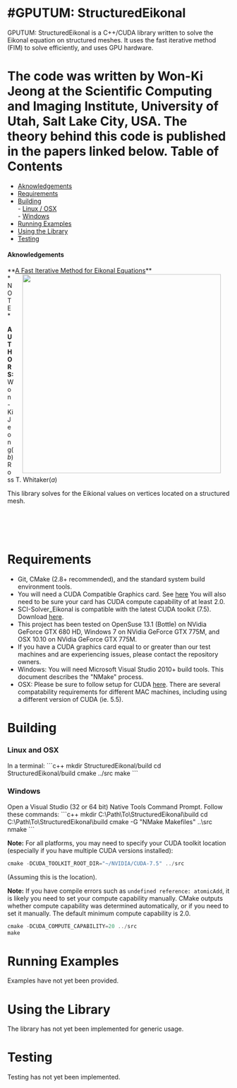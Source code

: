 #GPUTUM: StructuredEikonal
=====================

GPUTUM: StructuredEikonal is a C++/CUDA library written to solve the Eikonal equation on structured meshes. It uses the fast iterative method (FIM) to solve efficiently, and uses GPU hardware.

The code was written by Won-Ki Jeong at the Scientific Computing and Imaging Institute, 
University of Utah, Salt Lake City, USA. The theory behind this code is published in the papers linked below. 
Table of Contents
========
- [Aknowledgements](#eikonal-3d-aknowledgements)
- [Requirements](#requirements)
- [Building](#building)<br/>
		- [Linux / OSX](#linux-and-osx)<br/>
		- [Windows](#windows)<br/>
- [Running Examples](#running-examples)
- [Using the Library](#using-the-library)
- [Testing](#testing)<br/>

<h4>Aknowledgements</h4>
**<a href ="http://people.seas.harvard.edu/~wkjeong/publication/wkjeong-sisc-fim.pdf">A Fast Iterative Method for Eikonal Equations</a>**<br/>
<img src=""  align="right" hspace="20" width=450>
*NOTE*<br/>

**AUTHORS:**
Won-Ki Jeong(*b*) <br/>
Ross T. Whitaker(*a*) <br/>

This library solves for the Eikional values on vertices located on a structured mesh.

<br/><br/>
Requirements
==============

 * Git, CMake (2.8+ recommended), and the standard system build environment tools.
 * You will need a CUDA Compatible Graphics card. See <a href="https://developer.nvidia.com/cuda-gpus">here</a> You will also need to be sure your card has CUDA compute capability of at least 2.0.
 * SCI-Solver_Eikonal is compatible with the latest CUDA toolkit (7.5). Download <a href="https://developer.nvidia.com/cuda-downloads">here</a>.
 * This project has been tested on OpenSuse 13.1 (Bottle) on NVidia GeForce GTX 680 HD, Windows 7 on NVidia GeForce GTX 775M, and OSX 10.10 on NVidia GeForce GTX 775M. 
 * If you have a CUDA graphics card equal to or greater than our test machines and are experiencing issues, please contact the repository owners.
 * Windows: You will need Microsoft Visual Studio 2010+ build tools. This document describes the "NMake" process.
 * OSX: Please be sure to follow setup for CUDA <a href="http://docs.nvidia.com/cuda/cuda-getting-started-guide-for-mac-os-x/#axzz3W4nXNNin">here</a>. There are several compatability requirements for different MAC machines, including using a different version of CUDA (ie. 5.5).

Building
==============

<h3>Linux and OSX</h3>
In a terminal:
```c++
mkdir StructuredEikonal/build
cd StructuredEikonal/build
cmake ../src
make
```

<h3>Windows</h3>
Open a Visual Studio (32 or 64 bit) Native Tools Command Prompt. 
Follow these commands:
```c++
mkdir C:\Path\To\StructuredEikonal\build
cd C:\Path\To\StructuredEikonal\build
cmake -G "NMake Makefiles" ..\src
nmake
```

**Note:** For all platforms, you may need to specify your CUDA toolkit location (especially if you have multiple CUDA versions installed):
```c++
cmake -DCUDA_TOOLKIT_ROOT_DIR="~/NVIDIA/CUDA-7.5" ../src
```
(Assuming this is the location).

**Note:** If you have compile errors such as <code>undefined reference: atomicAdd</code>, it is likely you need to set your compute capability manually. CMake outputs whether compute capability was determined automatically, or if you need to set it manually. The default minimum compute capability is 2.0.

```c++
cmake -DCUDA_COMPUTE_CAPABILITY=20 ../src
make
```

Running Examples
==============

Examples have not yet been provided.

Using the Library
==============

The library has not yet been implemented for generic usage.

Testing
==============

Testing has not yet been implemented.
